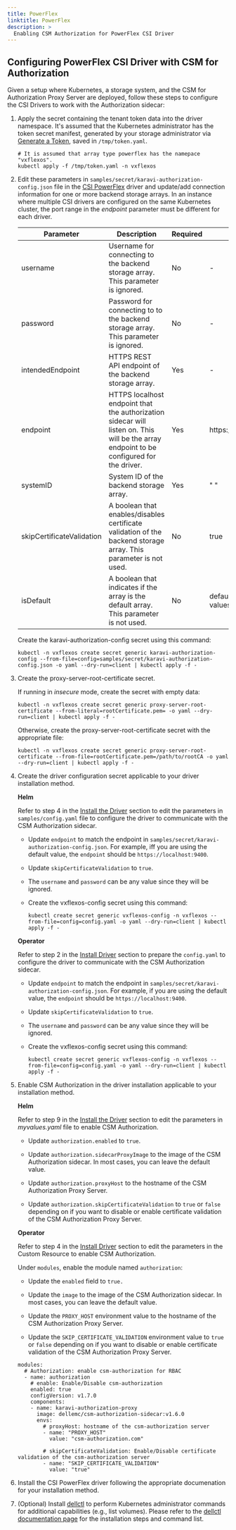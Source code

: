 ```yaml
---
title: PowerFlex
linktitle: PowerFlex
description: >
  Enabling CSM Authorization for PowerFlex CSI Driver
---
```


## Configuring PowerFlex CSI Driver with CSM for Authorization

Given a setup where Kubernetes, a storage system, and the CSM for Authorization Proxy Server are deployed, follow these steps to configure the CSI Drivers to work with the Authorization sidecar:

1. Apply the secret containing the tenant token data into the driver namespace. It's assumed that the Kubernetes administrator has the token secret manifest, generated by your storage administrator via [Generate a Token](../proxy-server/#generate-a-token), saved in `/tmp/token.yaml`.

    ```console
    # It is assumed that array type powerflex has the namepace "vxflexos".
    kubectl apply -f /tmp/token.yaml -n vxflexos
   ```

2. Edit these parameters in `samples/secret/karavi-authorization-config.json` file in the [CSI PowerFlex](https://github.com/dell/csi-powerflex/tree/main/samples) driver and update/add connection information for one or more backend storage arrays. In an instance where multiple CSI drivers are configured on the same Kubernetes cluster, the port range in the *endpoint* parameter must be different for each driver.

   | Parameter | Description | Required | Default |
   | --------- | ----------- | -------- |-------- |
   | username | Username for connecting to the backend storage array. This parameter is ignored. | No | - |
   | password | Password for connecting to to the backend storage array. This parameter is ignored. | No | - |
   | intendedEndpoint | HTTPS REST API endpoint of the backend storage array. | Yes | - |
   | endpoint | HTTPS localhost endpoint that the authorization sidecar will listen on. This will be the array endpoint to be configured for the driver. | Yes | https://localhost:9400 |
   | systemID | System ID of the backend storage array. | Yes | " " |
   | skipCertificateValidation  | A boolean that enables/disables certificate validation of the backend storage array. This parameter is not used. | No | true |
   | isDefault | A boolean that indicates if the array is the default array. This parameter is not used. | No | default value from values.yaml |

    Create the karavi-authorization-config secret using this command:

    `kubectl -n vxflexos create secret generic karavi-authorization-config --from-file=config=samples/secret/karavi-authorization-config.json -o yaml --dry-run=client | kubectl apply -f -`

3. Create the proxy-server-root-certificate secret.

    If running in *insecure* mode, create the secret with empty data:

      `kubectl -n vxflexos create secret generic proxy-server-root-certificate --from-literal=rootCertificate.pem= -o yaml --dry-run=client | kubectl apply -f -`

    Otherwise, create the proxy-server-root-certificate secret with the appropriate file:

      `kubectl -n vxflexos create secret generic proxy-server-root-certificate --from-file=rootCertificate.pem=/path/to/rootCA -o yaml --dry-run=client | kubectl apply -f -`

4. Create the driver configuration secret applicable to your driver installation method.

    **Helm**

    Refer to step 4 in the [Install the Driver](../../../csidriver/installation/helm/powerflex/#install-the-driver) section to edit the parameters in `samples/config.yaml` file to configure the driver to communicate with the CSM Authorization sidecar.

    - Update `endpoint` to match the endpoint in `samples/secret/karavi-authorization-config.json`. For example, iff you are using the default value, the `endpoint` should be `https://localhost:9400`.

    - Update `skipCertificateValidation` to `true`.

    - The `username` and `password` can be any value since they will be ignored.

    - Create the vxflexos-config secret using this command:

      `kubectl create secret generic vxflexos-config -n vxflexos --from-file=config=config.yaml -o yaml --dry-run=client | kubectl apply -f -`

    **Operator**

    Refer to step 2 in the [Install Driver](../../../csidriver/installation/operator/powerflex/#install-driver) section to prepare the `config.yaml` to configure the driver to communicate with the CSM Authorization sidecar.

    - Update `endpoint` to match the endpoint in `samples/secret/karavi-authorization-config.json`. For example, if you are using the default value, the `endpoint` should be `https://localhost:9400`.

    - Update `skipCertificateValidation` to `true`.

    - The `username` and `password` can be any value since they will be ignored.

    - Create the vxflexos-config secret using this command:

      `kubectl create secret generic vxflexos-config -n vxflexos --from-file=config=config.yaml -o yaml --dry-run=client | kubectl apply -f -`

5. Enable CSM Authorization in the driver installation applicable to your installation method.

    **Helm**

    Refer to step 9 in the [Install the Driver](../../../csidriver/installation/helm/powerflex/#install-the-driver) section to edit the parameters in *myvalues.yaml* file to enable CSM Authorization.

    - Update `authorization.enabled` to `true`.
    
    - Update `authorization.sidecarProxyImage` to the image of the CSM Authorization sidecar. In most cases, you can leave the default value.

    - Update `authorization.proxyHost` to the hostname of the CSM Authorization Proxy Server.
    
    - Update `authorization.skipCertificateValidation` to `true` or `false` depending on if you want to disable or enable certificate validation of the CSM Authorization Proxy Server.

    **Operator**

    Refer to step 4 in the [Install Driver](../../../csidriver/installation/operator/powerflex/#install-driver) section to edit the parameters in the Custom Resource to enable CSM Authorization.

    Under `modules`, enable the module named `authorization`:

    - Update the `enabled` field to `true.`

    - Update the `image` to the image of the CSM Authorization sidecar. In most cases, you can leave the default value.

    - Update the `PROXY_HOST` environment value to the hostname of the CSM Authorization Proxy Server.

    - Update the `SKIP_CERTIFICATE_VALIDATION` environment value to `true` or `false` depending on if you want to disable or enable certificate validation of the CSM Authorization Proxy Server.

    ```
    modules:
      # Authorization: enable csm-authorization for RBAC
      - name: authorization
        # enable: Enable/Disable csm-authorization
        enabled: true
        configVersion: v1.7.0
        components:
        - name: karavi-authorization-proxy
          image: dellemc/csm-authorization-sidecar:v1.6.0
          envs:
            # proxyHost: hostname of the csm-authorization server
            - name: "PROXY_HOST"
              value: "csm-authorization.com"
          
            # skipCertificateValidation: Enable/Disable certificate validation of the csm-authorization server       
            - name: "SKIP_CERTIFICATE_VALIDATION"
              value: "true"
    ```

7. Install the CSI PowerFlex driver following the appropriate documenation for your installation method.

8. (Optional) Install [dellctl](../../../references/cli) to perform Kubernetes administrator commands for additional capabilities (e.g., list volumes). Please refer to the [dellctl documentation page](../../../references/cli) for the installation steps and command list.
